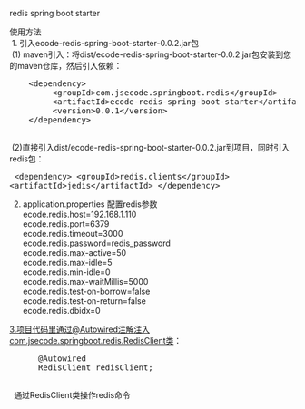  redis spring boot starter
 
  使用方法  
  1.  引入ecode-redis-spring-boot-starter-0.0.2.jar包   
  (1) maven引入：将dist/ecode-redis-spring-boot-starter-0.0.2.jar包安装到您的maven仓库，然后引入依赖：
   <pre>
    &lt;dependency&gt;
  	     &lt;groupId&gt;com.jsecode.springboot.redis&lt;/groupId&gt;
  	     &lt;artifactId&gt;ecode-redis-spring-boot-starter&lt;/artifactId&gt;
  	     &lt;version&gt;0.0.1&lt;/version&gt;
    &lt;/dependency&gt;
    </pre> 
  (2)直接引入dist/ecode-redis-spring-boot-starter-0.0.2.jar到项目，同时引入redis包：  
    <pre>
      &lt;dependency&gt;
      	  &lt;groupId>redis.clients&lt;/groupId&gt;
      	  &lt;artifactId>jedis&lt;/artifactId&gt;
      &lt;/dependency&gt;
    </pre>  
 
  2. application.properties 配置redis参数  
    ecode.redis.host=192.168.1.110  
    ecode.redis.port=6379  
    ecode.redis.timeout=3000  
    ecode.redis.password=redis_password  
    ecode.redis.max-active=50  
    ecode.redis.max-idle=5  
    ecode.redis.min-idle=0  
    ecode.redis.max-waitMillis=5000  
    ecode.redis.test-on-borrow=false  
    ecode.redis.test-on-return=false  
    ecode.redis.dbidx=0  
 
3.项目代码里通过@Autowired注解注入com.jsecode.springboot.redis.RedisClient类：
   <pre>
      @Autowired
      RedisClient redisClient;
   </pre>
   通过RedisClient类操作redis命令
